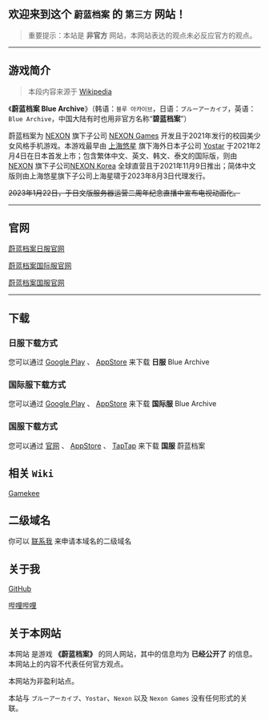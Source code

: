 ## 欢迎来到这个 `蔚蓝档案` 的 `第三方` 网站！

> 重要提示：本站是 **非官方** 网站，本网站表达的观点未必反应官方的观点。

---

## 游戏简介

> 本段内容来源于 [Wikipedia](https://zh.wikipedia.org/wiki/%E8%94%9A%E8%97%8D%E6%AA%94%E6%A1%88)

《**蔚蓝档案 Blue Archive**》（韩语：`블루 아카이브`，日语：`ブルーアーカイブ`，英语：`Blue Archive`，中国大陆有时也用非官方名称“**碧蓝档案**”）

蔚蓝档案为 [NEXON](https://zh.wikipedia.org/wiki/%E6%A8%82%E7%B7%9A) 旗下子公司 [NEXON Games](https://zh.wikipedia.org/wiki/%E6%A8%82%E7%B7%9A) 开发且于2021年发行的校园美少女风格手机游戏。本游戏最早由 [上海悠星](https://zh.wikipedia.org/wiki/%E4%B8%8A%E6%B5%B7%E6%82%A0%E6%98%9F) 旗下海外日本子公司 [Yostar](https://zh.wikipedia.org/wiki/%E4%B8%8A%E6%B5%B7%E6%82%A0%E6%98%9F) 于2021年2月4日在日本首发上市；包含繁体中文、英文、韩文、泰文的国际版，则由 [NEXON](https://zh.wikipedia.org/wiki/%E6%A8%82%E7%B7%9A) 旗下子公司[NEXON Korea](https://zh.wikipedia.org/wiki/%E4%B9%90%E7%BA%BF%E9%9F%A9%E5%9B%BD) 全球直营且于2021年11月9日推出；简体中文版则由上海悠星旗下子公司上海星啸于2023年8月3日代理发行。

~~2023年1月22日，于日文版服务器运营二周年纪念直播中宣布电视动画化。~~

---

## 官网

[蔚蓝档案日服官网](https://bluearchive.jp/)

[蔚蓝档案国际服官网](https://bluearchive.nexon.com/home)

[蔚蓝档案国服官网](https://bluearchive-cn.com/) 

---

## 下载

### 日服下载方式

您可以通过 [Google Play](https://play.google.com/store/apps/details?id=com.YostarJP.BlueArchive) 、 [AppStore](https://apps.apple.com/app/id1515877221) 来下载 **日服** Blue Archive

### 国际服下载方式

您可以通过 [Google Play](https://play.google.com/store/apps/details?id=com.nexon.bluearchive) 、 [AppStore](https://apps.apple.com/tw/app/%E8%94%9A%E8%97%8D%E6%AA%94%E6%A1%88/id1571873795) 来下载 **国际服** Blue Archive

### 国服下载方式

您可以通过 [官网](https://bluearchive-cn.com/) 、 [AppStore](https://apps.apple.com/cn/app/%E8%94%9A%E8%93%9D%E6%A1%A3%E6%A1%88/id6447541184) 、 [TapTap](https://www.taptap.cn/app/316964) 来下载 **国服** 蔚蓝档案

## 相关 `Wiki`

[Gamekee](https://ba.gamekee.com/)

## 二级域名

你可以 [联系我](mailto:gytxtx@outlook.com) 来申请本域名的二级域名

## 关于我

[GitHub](https://github.com/gytxtx)

[哔哩哔哩](https://space.bilibili.com/514279030/)

## 关于本网站

本网站 是游戏 **《蔚蓝档案》** 的同人网站，其中的信息均为 **已经公开了** 的信息。本网站上的内容不代表任何官方观点。

本网站为非盈利站点。

本站与 `ブルーアーカイブ`、`Yostar`、`Nexon` 以及 `Nexon Games` 没有任何形式的关联。
